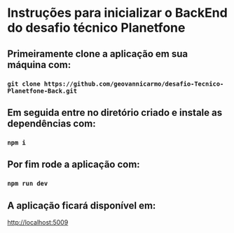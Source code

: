 # Instruções para inicializar o BackEnd do desafio técnico Planetfone

## Primeiramente clone a aplicação em sua máquina com:

### `git clone https://github.com/geovannicarmo/desafio-Tecnico-Planetfone-Back.git`

## Em seguida entre no diretório criado e instale as dependências com:

### `npm i`

## Por fim rode a aplicação com:

### `npm run dev`

## A aplicação ficará disponível em:

[http://localhost:5009](http://localhost:5009)
